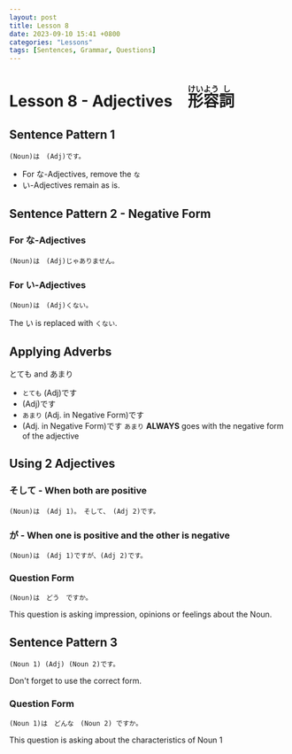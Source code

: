 ```yaml
---
layout: post
title: Lesson 8
date: 2023-09-10 15:41 +0800
categories: "Lessons"
tags: [Sentences, Grammar, Questions]
---
```


# Lesson 8 - Adjectives　<ruby>形<rt>けい</rt>容<rt>よう</rt>詞<rt>し</rt></ruby>

## Sentence Pattern 1
```
(Noun)は　(Adj)です。
```
* For な-Adjectives, remove the `な`
* い-Adjectives remain as is.

## Sentence Pattern 2 - Negative Form

### For な-Adjectives
```
(Noun)は　(Adj)じゃありません。
```

### For い-Adjectives
```
(Noun)は　(Adj)くない。
```
The い is replaced with `くない`.

## Applying Adverbs
とても and あまり

* `とても` (Adj)です
* (Adj)です
* `あまり` (Adj. in Negative Form)です
* (Adj. in Negative Form)です
`あまり` **ALWAYS** goes with the negative form of the adjective

## Using 2 Adjectives 

### そして - When both are positive
```
(Noun)は　(Adj 1)。　そして、　(Adj 2)です。

```

### が - When one is positive and the other is negative
```
(Noun)は　(Adj 1)ですが、(Adj 2)です。
```

### Question Form
```
(Noun)は　どう　ですか。
```
This question is asking impression, opinions or feelings about the Noun.

## Sentence Pattern 3
```
(Noun 1) (Adj) (Noun 2)です。
```
Don't forget to use the correct form.

### Question Form
```
(Noun 1)は　どんな　(Noun 2) ですか。
```
This question is asking about the characteristics of Noun 1